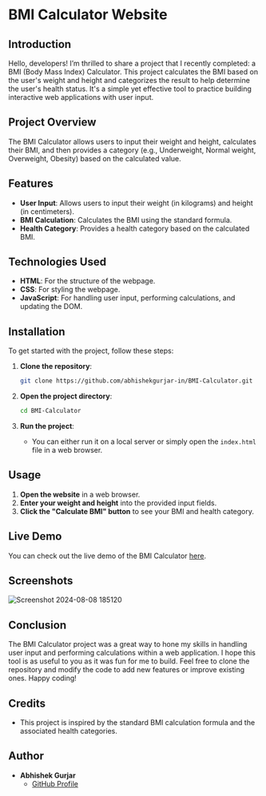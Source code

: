 # BMI Calculator Website 

## Introduction

Hello, developers! I’m thrilled to share a project that I recently completed: a BMI (Body Mass Index) Calculator. This project calculates the BMI based on the user's weight and height and categorizes the result to help determine the user's health status. It's a simple yet effective tool to practice building interactive web applications with user input.

## Project Overview

The BMI Calculator allows users to input their weight and height, calculates their BMI, and then provides a category (e.g., Underweight, Normal weight, Overweight, Obesity) based on the calculated value.

## Features

- **User Input**: Allows users to input their weight (in kilograms) and height (in centimeters).
- **BMI Calculation**: Calculates the BMI using the standard formula.
- **Health Category**: Provides a health category based on the calculated BMI.

## Technologies Used

- **HTML**: For the structure of the webpage.
- **CSS**: For styling the webpage.
- **JavaScript**: For handling user input, performing calculations, and updating the DOM.


## Installation

To get started with the project, follow these steps:

1. **Clone the repository**:
    ```bash
    git clone https://github.com/abhishekgurjar-in/BMI-Calculator.git
    ```

2. **Open the project directory**:
    ```bash
    cd BMI-Calculator
    ```

3. **Run the project**:
    - You can either run it on a local server or simply open the `index.html` file in a web browser.

## Usage

1. **Open the website** in a web browser.
2. **Enter your weight and height** into the provided input fields.
3. **Click the "Calculate BMI" button** to see your BMI and health category.

## Live Demo

You can check out the live demo of the BMI Calculator [here](https://abhishekgurjar-in.github.io/BMI-Calculator/).

## Screenshots
![Screenshot 2024-08-08 185120](https://github.com/user-attachments/assets/064e9005-23e4-4013-b32b-78a3d0c378a1)


## Conclusion

The BMI Calculator project was a great way to hone my skills in handling user input and performing calculations within a web application. I hope this tool is as useful to you as it was fun for me to build. Feel free to clone the repository and modify the code to add new features or improve existing ones. Happy coding!

## Credits

- This project is inspired by the standard BMI calculation formula and the associated health categories.

## Author

- **Abhishek Gurjar**
  - [GitHub Profile](https://github.com/abhishekgurjar-in)


